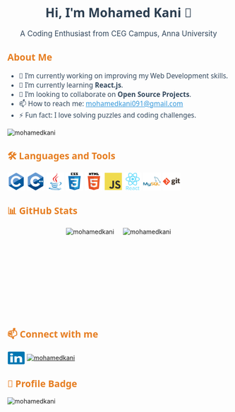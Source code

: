 <h1 align="center" style="font-family: 'Segoe UI', Tahoma, Geneva, Verdana, sans-serif; color: #2c3e50;">Hi, I'm Mohamed Kani 👋</h1>

<p align="center" style="font-size: 1.2em; color: #34495e;">A Coding Enthusiast from CEG Campus, Anna University</p>

<h2 align="left" style="color: #e67e22; font-family: 'Segoe UI', Tahoma, Geneva, Verdana, sans-serif;">About Me</h2>
<ul style="color: #34495e; font-size: 1.1em; font-family: 'Segoe UI', Tahoma, Geneva, Verdana, sans-serif;">
  <li>🔭 I’m currently working on improving my Web Development skills.</li>
  <li>🌱 I’m currently learning <strong>React.js</strong>.</li>
  <li>👯 I’m looking to collaborate on <strong>Open Source Projects</strong>.</li>
  <li>📫 How to reach me: <a href="mailto:mohamedkani091@gmail.com" style="color: #3498db;">mohamedkani091@gmail.com</a></li>
  <li>⚡ Fun fact: I love solving puzzles and coding challenges.</li>
</ul>

<p align="left"> 
  <img src="https://komarev.com/ghpvc/?username=mohamed-kani&label=Profile%20views&color=0e75b6&style=flat" alt="mohamedkani" /> 
</p>

<h2 align="left" style="color: #e67e22; font-family: 'Segoe UI', Tahoma, Geneva, Verdana, sans-serif;">🛠️ Languages and Tools</h2>
<p align="left">
  <img src="https://raw.githubusercontent.com/devicons/devicon/master/icons/c/c-original.svg" alt="C" width="40" height="40"/>
  <img src="https://raw.githubusercontent.com/devicons/devicon/master/icons/cplusplus/cplusplus-original.svg" alt="C++" width="40" height="40"/>
  <img src="https://raw.githubusercontent.com/devicons/devicon/master/icons/java/java-original.svg" alt="Java" width="40" height="40"/>
  <img src="https://raw.githubusercontent.com/devicons/devicon/master/icons/css3/css3-original-wordmark.svg" alt="CSS3" width="40" height="40"/>
  <img src="https://raw.githubusercontent.com/devicons/devicon/master/icons/html5/html5-original-wordmark.svg" alt="HTML5" width="40" height="40"/>
  <img src="https://raw.githubusercontent.com/devicons/devicon/master/icons/javascript/javascript-original.svg" alt="JavaScript" width="40" height="40"/>
  <img src="https://raw.githubusercontent.com/devicons/devicon/master/icons/react/react-original-wordmark.svg" alt="React" width="40" height="40"/>
  <img src="https://raw.githubusercontent.com/devicons/devicon/master/icons/mysql/mysql-original-wordmark.svg" alt="MySQL" width="40" height="40"/>
  <img src="https://raw.githubusercontent.com/devicons/devicon/master/icons/git/git-original-wordmark.svg" alt="Git" width="40" height="40"/>
</p>

<h2 align="left" style="color: #e67e22; font-family: 'Segoe UI', Tahoma, Geneva, Verdana, sans-serif;">📊 GitHub Stats</h2>
<div align="center" style="display: flex; justify-content: center; gap: 20px;">
  <img height="180em" src="https://github-readme-stats.vercel.app/api/top-langs/?username=mohamed-kani&layout=compact&theme=gruvbox&bg_color=30,0c0c6d,040451&title_color=ffffff&text_color=ffffff&icon_color=ffffff" alt="mohamedkani" />
  <img height="180em" src="https://github-readme-streak-stats.herokuapp.com/?user=mohamed-kani&theme=gruvbox&background=30,0c0c6d,040451&stroke=ffffff&ring=ffffff&fire=ffffff&currStreakNum=ffffff&sideNums=ffffff&currStreakLabel=ffffff&sideLabels=ffffff&dates=ffffff" alt="mohamedkani" />
</div>
<br>

<h2 align="left" style="color: #e67e22; font-family: 'Segoe UI', Tahoma, Geneva, Verdana, sans-serif;">📫 Connect with me</h2>
<p align="left">
  <a href="https://www.linkedin.com/in/mohamed-kani-p-k" target="_blank"><img align="center" src="https://raw.githubusercontent.com/devicons/devicon/master/icons/linkedin/linkedin-original.svg" alt="mohamedkani" height="30" width="40" /></a>
  <a href="https://www.instagram.com/mohd_.kani?igsh=MWhjMW9vdXdlNDI5aA==" target="_blank"><img align="center" src="https://upload.wikimedia.org/wikipedia/commons/e/e7/Instagram_logo_2016.svg" alt="mohamedkani" height="30" width="40" /></a>
</p>

<h2 align="left" style="color: #e67e22; font-family: 'Segoe UI', Tahoma, Geneva, Verdana, sans-serif;">💬 Profile Badge</h2>
<p align="left"> 
  <img src="https://komarev.com/ghpvc/?username=mohamed-kani&label=Profile%20views&color=0e75b6&style=flat" alt="mohamedkani" /> 
</p>

